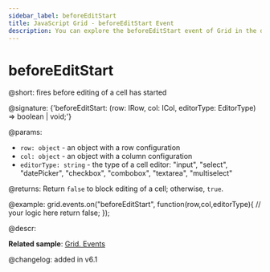 ```yaml
---
sidebar_label: beforeEditStart
title: JavaScript Grid - beforeEditStart Event 
description: You can explore the beforeEditStart event of Grid in the documentation of the DHTMLX JavaScript UI library. Browse developer guides and API reference, try out code examples and live demos, and download a free 30-day evaluation version of DHTMLX Suite 7.
---
```


# beforeEditStart

@short: fires before editing of a cell has started

@signature: {'beforeEditStart: (row: IRow, col: ICol, editorType: EditorType) => boolean | void;'}

@params:
- `row: object` - an object with a row configuration
- `col: object` - an object with a column configuration
- `editorType: string` - the type of a cell editor: "input", "select", "datePicker", "checkbox", "combobox", "textarea", "multiselect"

@returns:
Return `false` to block editing of a cell; otherwise, `true`.

@example:
grid.events.on("beforeEditStart", function(row,col,editorType){
	// your logic here
    return false;
});

@descr:

**Related sample**: [Grid. Events](https://snippet.dhtmlx.com/9zeyp4ds)

@changelog: added in v6.1
